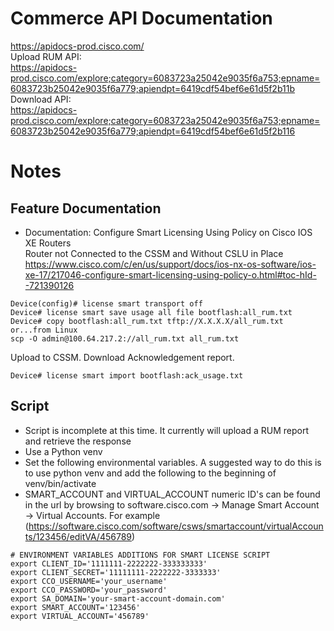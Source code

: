 # Commerce API Documentation

https://apidocs-prod.cisco.com/ \
Upload RUM API: \
https://apidocs-prod.cisco.com/explore;category=6083723a25042e9035f6a753;epname=6083723b25042e9035f6a779;apiendpt=6419cdf54bef6e61d5f2b11b
Download API: \
https://apidocs-prod.cisco.com/explore;category=6083723a25042e9035f6a753;epname=6083723b25042e9035f6a779;apiendpt=6419cdf54bef6e61d5f2b116

# Notes
## Feature Documentation
- Documentation: Configure Smart Licensing Using Policy on Cisco IOS XE Routers \
Router not Connected to the CSSM and Without CSLU in Place \
https://www.cisco.com/c/en/us/support/docs/ios-nx-os-software/ios-xe-17/217046-configure-smart-licensing-using-policy-o.html#toc-hId--721390126
~~~
Device(config)# license smart transport off
Device# license smart save usage all file bootflash:all_rum.txt 
Device# copy bootflash:all_rum.txt tftp://X.X.X.X/all_rum.txt
or...from Linux
scp -O admin@100.64.217.2://all_rum.txt all_rum.txt
~~~
Upload to CSSM.  Download Acknowledgement report.
~~~
Device# license smart import bootflash:ack_usage.txt 
~~~
## Script
- Script is incomplete at this time.  It currently will upload a RUM report and retrieve the response
- Use a Python venv
- Set the following environmental variables. A suggested way to do this is to use python venv
and add the following to the beginning of venv/bin/activate
- SMART_ACCOUNT and VIRTUAL_ACCOUNT numeric ID's can be found in the url by browsing to software.cisco.com ->
Manage Smart Account -> Virtual Accounts. 
For example (https://software.cisco.com/software/csws/smartaccount/virtualAccounts/123456/editVA/456789)
~~~
# ENVIRONMENT VARIABLES ADDITIONS FOR SMART LICENSE SCRIPT
export CLIENT_ID='1111111-2222222-333333333'
export CLIENT_SECRET='11111111-2222222-3333333'
export CCO_USERNAME='your_username'
export CCO_PASSWORD='your_password'
export SA_DOMAIN='your-smart-account-domain.com'
export SMART_ACCOUNT='123456'
export VIRTUAL_ACCOUNT='456789'
~~~
